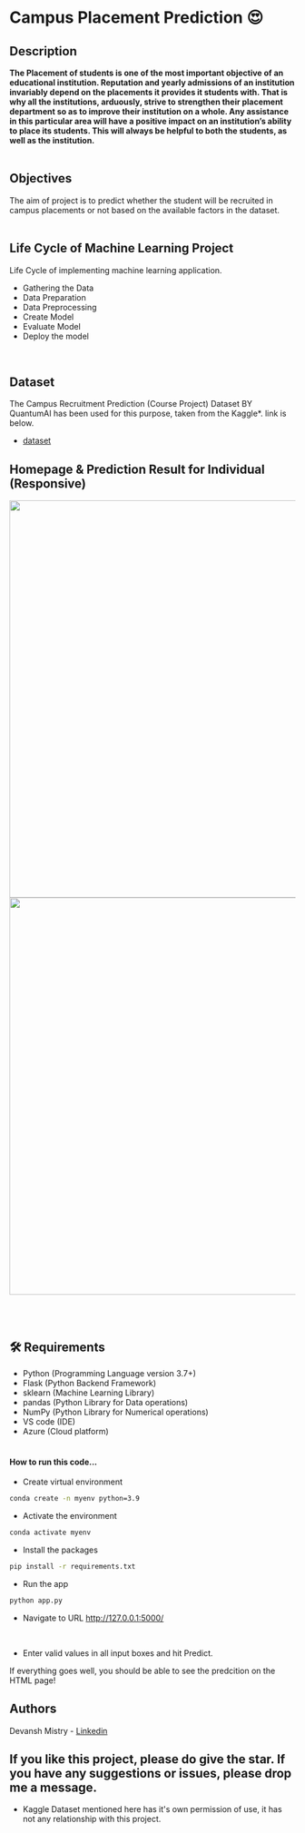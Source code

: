 # Campus Placement Prediction 😍

## Description
<b>
The Placement of students is one of the most important objective of an educational 
institution. Reputation and yearly admissions of an institution invariably depend on the 
placements it provides it students with. That is why all the institutions, arduously, strive 
to strengthen their placement department so as to improve their institution on a whole. 
Any assistance in this particular area will have a positive impact on an institution’s ability 
to place its students. This will always be helpful to both the students, as well as the 
institution.
</b><br> <br>

## Objectives
The aim of project is to predict whether the student will be recruited in campus placements 
or not based on the available factors in the dataset.<br><br>

## Life Cycle of Machine Learning Project
Life Cycle of implementing machine learning application.
- Gathering the Data
- Data Preparation
- Data Preprocessing
- Create Model
- Evaluate Model
- Deploy the model
<br>

## Dataset
The Campus Recruitment Prediction (Course Project) Dataset BY QuantumAI has been used for this purpose, taken from the Kaggle*. link is below.

- [dataset](https://www.kaggle.com/c/ml-with-python-course-project/data)


## Homepage & Prediction Result for Individual (Responsive)
<img src = "image\Home.png" width = "700px">
<img src = "image\Predict.png" width = "700px">

<br><br>

## 🛠️ Requirements
* Python (Programming Language version 3.7+)
* Flask (Python Backend Framework)
* sklearn (Machine Learning Library)
* pandas (Python Library for Data operations)
* NumPy (Python Library for Numerical operations)
* VS code (IDE)
* Azure (Cloud platform)<br><br>

#### How to run this code...
- Create virtual environment
```bash
conda create -n myenv python=3.9
```
- Activate the environment
```bash
conda activate myenv
```
- Install the packages
```bash
pip install -r requirements.txt
```
- Run the app
```bash
python app.py
```
- Navigate to URL http://127.0.0.1:5000/
<br>

- Enter valid values in all input boxes and hit Predict.

If everything goes well, you should  be able to see the predcition on the HTML page!

## Authors
Devansh Mistry - [Linkedin](https://linkedin.com/in/devansh-vinodkumar-mistry-9bb2611aa/)

## If you like this project, please do give the star. If you have any suggestions or issues, please drop me a message.

* Kaggle Dataset mentioned here has it's own permission of use, it has not any relationship with this project. 

